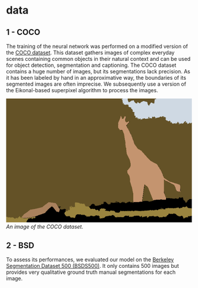 # data

## 1 - COCO

The training of the neural network was performed on a modified version of the [COCO dataset](http://cocodataset.org/#home). This dataset gathers images of complex everyday scenes containing common objects in their natural context and can be used for object detection, segmentation and captioning. The COCO dataset contains a huge number of images, but its segmentations lack precision. As it has been labeled by hand in an approximative way, the boundaries of its segmented images are often imprecise. We subsequently use a version of the Eikonal-based superpixel algorithm to process the images.

![Training Method](./1-coco/coco/trainPAN2017/000000000025.png)
_An image of the COCO dataset._


## 2 - BSD

To assess its performances, we evaluated our model on the [Berkeley Segmentation Dataset 500 (BSDS500)](https://www2.eecs.berkeley.edu/Research/Projects/CS/vision/grouping/resources.html). It only contains 500 images but provides very qualitative ground truth manual segmentations for each image.
